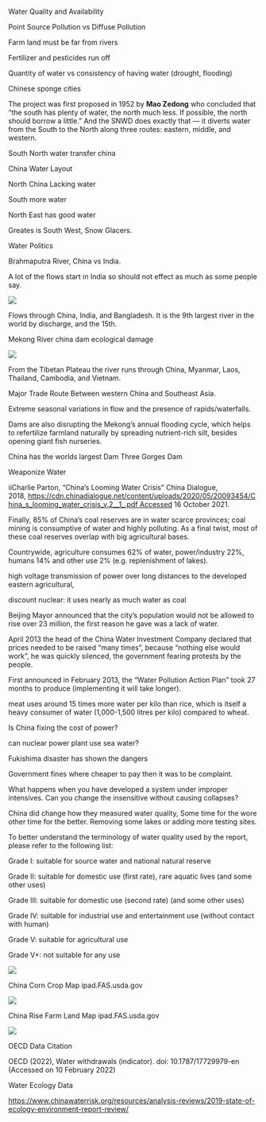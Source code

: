 Water Quality and Availability

Point Source Pollution vs Diffuse Pollution

Farm land must be far from rivers

Fertilizer and pesticides run off 

Quantity of water vs consistency of having water (drought, flooding)

Chinese sponge cities

The project was first proposed in 1952 by **Mao Zedong** who concluded that “the south has plenty of water, the north much less. If possible, the north should borrow a little.” And the SNWD does exactly that — it diverts water from the South to the North along three routes: eastern, middle, and western.

South North water transfer china

China Water Layout

North China Lacking water

South more water

North East has good water

Greates is South West, Snow Glacers. 

Water Politics

Brahmaputra River, China vs India. 

A lot of the flows start in India so should not effect as much as some people say.

![](https://firebasestorage.googleapis.com/v0/b/firescript-577a2.appspot.com/o/imgs%2Fapp%2FJibe%2F_MzrMsHGHM.png?alt=media&token=c50f4849-ac16-46ee-b81d-1895752ca8a0)

Flows through China, India, and Bangladesh. It is the 9th largest river in the world by discharge, and the 15th.

Mekong River china dam ecological damage

![](https://firebasestorage.googleapis.com/v0/b/firescript-577a2.appspot.com/o/imgs%2Fapp%2FJibe%2FoiQtZAixFL.png?alt=media&token=5aedd50a-4ff6-4156-bd48-717e52b687d4)

From the Tibetan Plateau the river runs through China, Myanmar, Laos, Thailand, Cambodia, and Vietnam.

Major Trade Route Between western China and Southeast Asia.

Extreme seasonal variations in flow and the presence of rapids/waterfalls.

Dams are also disrupting the Mekong’s annual flooding cycle, which helps to refertilize farmland naturally by spreading nutrient-rich silt, besides opening giant fish nurseries.

China has the worlds largest Dam Three Gorges Dam

Weaponize Water

iiCharlie Parton, “China’s Looming Water Crisis” China Dialogue, 2018, https://cdn.chinadialogue.net/content/uploads/2020/05/20093454/China_s_looming_water_crisis_v.2__1_.pdf Accessed 16 October 2021.

Finally, 85% of China’s coal reserves are in water scarce provinces; coal
mining is consumptive of water and highly polluting. As a final twist, most of
these coal reserves overlap with big agricultural bases.

Countrywide, agriculture consumes 62% of water, power/industry 22%, humans 14% and other use 2% (e.g. replenishment of lakes).

high voltage transmission of power over long distances to the developed eastern agricultural,

discount nuclear: it uses nearly as much water as coal

Beijing Mayor announced that the city’s population would not be allowed
to rise over 23 million, the first reason he gave was a lack of water.

April 2013 the head of the China Water Investment Company declared that prices needed to be raised “many times”, because “nothing else would work”, he was quickly silenced, the government fearing protests by the people. 

First announced in February 2013, the “Water Pollution Action Plan” took 27 months to produce (implementing it will take longer).

meat uses around 15 times more water per kilo than rice, which
is itself a heavy consumer of water (1,000-1,500 litres per kilo) compared to
wheat.

Is China fixing the cost of power? 

can nuclear power plant use sea water?

Fukishima disaster has shown the dangers

Government fines where cheaper to pay then it was to be complaint.

What happens when you have developed a system under improper intensives. Can you change the insensitive without causing collapses?

China did change how they measured water quality, Some time for the wore other time for the better. Removing some lakes or adding more testing sites.

To better understand the terminology of water quality used by the report, please refer to the following list:

Grade I: suitable for source water and national natural reserve

Grade II: suitable for domestic use (first rate), rare aquatic lives (and some other uses)

Grade III: suitable for domestic use (second rate) (and some other uses)

Grade IV: suitable for industrial use and entertainment use (without contact with human)

Grade V: suitable for agricultural use

Grade V+: not suitable for any use

![](https://firebasestorage.googleapis.com/v0/b/firescript-577a2.appspot.com/o/imgs%2Fapp%2FJibe%2FWKl4dpWlES.png?alt=media&token=c9bebb44-d005-48e2-9450-c8b482867f79)

China Corn Crop Map ipad.FAS.usda.gov

![](https://firebasestorage.googleapis.com/v0/b/firescript-577a2.appspot.com/o/imgs%2Fapp%2FJibe%2FwSn1Qh0dAI.png?alt=media&token=ec97c3ee-8f5d-4bdf-887c-bd1792a35231)

China Rise Farm Land Map ipad.FAS.usda.gov

![](https://firebasestorage.googleapis.com/v0/b/firescript-577a2.appspot.com/o/imgs%2Fapp%2FJibe%2FU3QyxiBnuJ.png?alt=media&token=1fef2690-3028-4078-8c75-c08129cb46e2)

OECD Data Citation 

OECD (2022), Water withdrawals (indicator). doi: 10.1787/17729979-en (Accessed on 10 February 2022)

Water Ecology Data

https://www.chinawaterrisk.org/resources/analysis-reviews/2019-state-of-ecology-environment-report-review/

